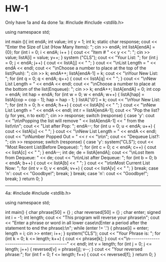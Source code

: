 # HW-1
Only have 1a and 4a done
1a:
#include <iostream>
#include <stdlib.h>

using namespace std;

int main (){
    int endA;
    int value;
    int y = 1;
    int k;
    static char response;
    cout << "Enter the Size of List (How Many Items): ";
    cin >> endA;
    int listA[endA] = {0};
    for (int i = 0; i < endA; i++ )
    {
        cout << "Item # " << y << ": ";
        cin >> value;
        listA[i] = value;
        y++;
    }
    system ("CLS");
    cout << "Your List: ";
    for (int j = 0; j < endA; j++)
    {
        cout << listA[j] << " ";
    }
    cout << "\nList Length = " << endA << endl;
    cout << "\nChoose a number to place at the top of the list(Push): ";
    cin >> k;
    endA++;
    listA[endA-1] = k;
    cout << "\nYour New List: ";
    for (int q = 0; q < endA; q++)
    {
        cout << listA[q] << " ";
    }
    cout << "\nNew List Length = " << endA << endl;
    cout << "\nChoose a number to place at the bottom of the list(Enqueue): ";
    cin >> k;
    endA++;
    listA[endA] = 0;
    int cop = endA;
    int hap = endA;
    for (int w = 0; w < endA; w++)
    {
        listA[hap] = listA[cop = cop - 1];
        hap = hap - 1;
    }
    listA['\0'] = k;
    cout << "\nYour New List: ";
    for (int h = 0; h < endA; h++)
    {
        cout << listA[h] << " ";
    }
    cout << "\nNew List Length = " << endA << endl;
    int r = listA[endA-1];
    cout << "Pop the list? (y for yes, n to exit):";
    cin >> response;
    switch (response)
    {
        case 'y':
            cout << "\n\nPopping the list will remove " << listA[endA-1] << " from the list\n\n";
            cout << "List after Pop: ";
            endA--;
            for (int u = 0; u < endA; u++)
                {
                    cout << listA[u] << " ";
                }
                cout << "\nNew List Length = " << endA << endl;
                cout << "\nNumber Popped Out = " << r << "\n\n";
                cout << "Dequeue List?: ";
                cin >> response;
                switch (response)
                {
                case 'y':
                    system("CLS");
                    cout << "Most Recent List(Before Dequeue): ";
                    for (int c = 0; c < endA; c++)
                {
                    cout << listA[c] << " ";
                }
                endA--;
                int de;
                de = listA[endA];
                cout << "\nLost Item from Dequeue: " << de;
                cout << "\n\nList after Dequeue: ";
                for (int b = 0; b < endA; b++)
                {
                    cout << listA[b] << " ";
                }
                cout << "\n\nMost Current List Now: ";
                for (int v = 0; v < endA; v++)
                {
                    cout << listA[v] << " ";
                }
                break;
                case 'n':
                    cout << "Goodbye!";
                    break;
                }
                break;
        case 'n':
            cout << "Goodbye!";
            break;
    }
    return 0;
}

________________________________________________________________________________________________________________________________________

4a:
#include <iostream>
#include <stdlib.h>

using namespace std;

int main()
{
    char phrase[50] = {} ;
    char reversed[50] = {} ;
    char enter;
    signed int i = -1;
    int length;
    cout << "This program will reverse your phrase\n";
    cout << "Enter a phrase or word in all lower case\n(Enter a period after the statement to end the phrase):\n";
while (enter != '.')
    {
        phrase[i] = enter;
        length = i;
        cin >> enter;
        i++;
    }
system("CLS");
    cout << "Your Phrase is: ";
    for (int k = 0; k <= length; k++)
    {
    cout << phrase[k];
    }
    cout <<"\n----------------------------------------------" << endl;
    int v = length;
    for (int j = 0; j <= length; j++)
    {
    reversed[v] = phrase[j];
    v--;
    }
    cout << "Your reversed phrase:";
    for (int f = 0; f <= length; f++)
    {
        cout << reversed[f];
    }
return 0;
}



